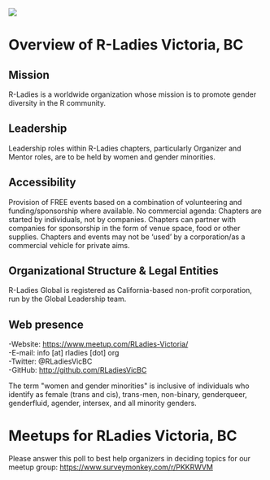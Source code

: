 ![](https://github.com/rladies/starter-kit/blob/master/logo/R-LadiesGlobal_RBG_online_LogoWithText_Horizontal.png)

# Overview of R-Ladies Victoria, BC

## Mission  
R-Ladies is a worldwide organization whose mission is to promote gender diversity in the R community.
## Leadership
Leadership roles within R-Ladies chapters, particularly Organizer and Mentor roles, are to be held by women and gender minorities.
## Accessibility
Provision of FREE events based on a combination of volunteering and funding/sponsorship where available.
No commercial agenda: Chapters are started by individuals, not by companies. Chapters can partner with companies for sponsorship in the form of venue space, food or other supplies. Chapters and events may not be ‘used’ by a corporation/as a commercial vehicle for private aims.
## Organizational Structure & Legal Entities
R-Ladies Global is registered as California-based non-profit corporation, run by the Global Leadership team.

## Web presence
-Website: https://www.meetup.com/RLadies-Victoria/  
-E-mail: info [at] rladies [dot] org  
-Twitter: @RLadiesVicBC   
-GitHub: http://github.com/RLadiesVicBC  


The term "women and gender minorities" is inclusive of individuals who identify as female (trans and cis), trans-men, non-binary, genderqueer, genderfluid, agender, intersex, and all minority genders.




# Meetups for RLadies Victoria, BC
Please answer this poll to best help organizers in deciding topics for our meetup group: https://www.surveymonkey.com/r/PKKRWVM
